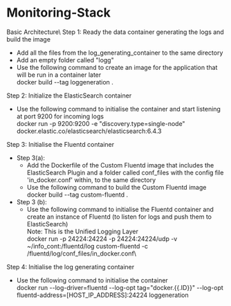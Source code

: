# Monitoring-Stack
Basic Architecture\ 
Step 1: Ready the data container generating the logs and build the image
- Add all the files from the log_generating_container to the same directory 
- Add an empty folder called "logg" 
- Use the following command to create an image for the application that will be run in a container later\
docker build --tag loggeneration .

Step 2: Initialize the ElasticSearch container 
- Use the following command to initialise the container and start listening at port 9200 for incoming logs\
docker run -p 9200:9200  -e "discovery.type=single-node" docker.elastic.co/elasticsearch/elasticsearch:6.4.3

Step 3: Initialise the Fluentd container 
- Step 3(a):
  - Add the Dockerfile of the Custom Fluentd image that includes the ElasticSearch Plugin and a folder called conf_files with the config file 'in_docker.conf' within, to the same directory
  - Use the following command to build the Custom Fluentd image\
  docker build --tag custom-fluentd .
- Step 3 (b):
  - Use the following command to initialise the Fluentd container and create an instance of Fluentd (to listen for logs and push them to ElasticSearch)\
  Note: This is the Unified Logging Layer\
  docker run -p 24224:24224 -p 24224:24224/udp -v ~/info_cont:/fluentd/log custom-fluentd -c /fluentd/log/conf_files/in_docker.conf\

Step 4: Initialise the log generating container 
- Use the following command to initialise the container\
docker run --log-driver=fluentd --log-opt tag="docker.{{.ID}}" --log-opt fluentd-address=[HOST_IP_ADDRESS]:24224 loggeneration
